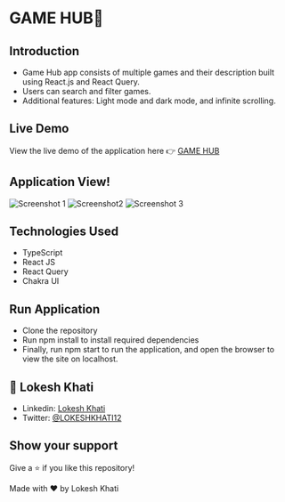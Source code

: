 # GAME HUB🎯

## Introduction
- Game Hub app consists of multiple games and their description built using React.js and React Query.
- Users can search and filter games.
- Additional features:  Light mode and dark mode, and infinite scrolling.

## Live Demo
View the live demo of the application here 👉 [GAME HUB](https://gamehub-lokesh.vercel.app/)


## Application View!   
 <p align="center" width="100%">
       
   ![Screenshot 1](https://github.com/Lokeshkhati/game-hub/assets/62974339/6f12ea95-6966-490c-9ee0-ce93fa46fb51)
   ![Screenshot2](https://github.com/Lokeshkhati/game-hub/assets/62974339/62686a43-8d6f-4635-8a06-dd2c16b2462e)
   ![Screenshot 3](https://github.com/Lokeshkhati/game-hub/assets/62974339/8c912bb1-23c2-4471-9af2-685364a364f6)

 </p>


</div>


## Technologies Used

- TypeScript
- React JS
- React Query
- Chakra UI

## Run Application
- Clone the repository
- Run npm install to install required dependencies
- Finally, run npm start to run the application, and open the browser to view the site on localhost.

## 👤 **Lokesh Khati**
- Linkedin: [Lokesh Khati](https://www.linkedin.com/in/lokesh-khati/)
- Twitter: [@LOKESHKHATI12](https://twitter.com/LOKESHKHATI12)

## Show your support
Give a ⭐️ if you like this repository!

Made with ❤️ by Lokesh Khati
